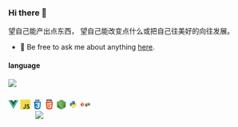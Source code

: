 ### Hi there 👋
望自己能产出点东西，
望自己能改变点什么或把自己往美好的向往发展。
- 💬 Be free to ask me about anything [here](https://github.com/learnemt/learnemt/issues).
<!--
**learnemt/learnemt** is a ✨ _special_ ✨ repository because its `README.md` (this file) appears on your GitHub profile.

Here are some ideas to get you started:

- 🔭 I’m currently working on ...
- 🌱 I’m currently learning ........
- 👯 I’m looking to collaborate on ...
- 🤔 I’m looking for help with ...
- 💬 Ask me about ...
- 📫 How to reach me: ...
- 😄 Pronouns: ...
- ⚡ Fun fact: ...
-->
#### language
<img height="20px" style="max-width = 100%;" src = "https://simpleicons.org/icons/dotnet.svg">

### 
<!-- <img align="top" height="280" src="https://pic2.zhimg.com/v2-28020003d4a493c78d8202ba6c35f179_b.webp"> -->
<!-- <img align="left" src="https://github-readme-stats.vercel.app/api/top-langs/?username=learnemt&hide_border=true"> -->



<!-- languages:start -->
<!-- prettier-ignore-start -->
<!-- markdownlint-disable -->
<code><img height="20" src="https://raw.githubusercontent.com/github/explore/80688e429a7d4ef2fca1e82350fe8e3517d3494d/topics/vue/vue.png" alt="vue" /></code>
<code><img height="20" src="https://raw.githubusercontent.com/github/explore/80688e429a7d4ef2fca1e82350fe8e3517d3494d/topics/javascript/javascript.png" alt="javascript" /></code>
<code><img height="20" src="https://raw.githubusercontent.com/github/explore/80688e429a7d4ef2fca1e82350fe8e3517d3494d/topics/css/css.png" alt="css" /></code>
<code><img height="20" src="https://raw.githubusercontent.com/github/explore/80688e429a7d4ef2fca1e82350fe8e3517d3494d/topics/html/html.png" alt="html" /></code>
<code><img height="20" src="https://raw.githubusercontent.com/github/explore/80688e429a7d4ef2fca1e82350fe8e3517d3494d/topics/nodejs/nodejs.png" alt="nodejs" /></code>
<code><img height="20" src="https://raw.githubusercontent.com/github/explore/80688e429a7d4ef2fca1e82350fe8e3517d3494d/topics/python/python.png" alt="python" /></code>
<code><img align="right" width="450" src="https://github-readme-stats.vercel.app/api?username=learnemt&show_icons=true&icon_color=0078e7&title_color=0078e7"></code>
<code><img height="20" src="https://raw.githubusercontent.com/github/explore/80688e429a7d4ef2fca1e82350fe8e3517d3494d/topics/git/git.png" alt="git" /></code>